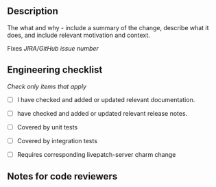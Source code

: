 ## Description

The what and why - include a summary of the change, describe what it does, and include relevant motivation and context.

Fixes *JIRA/GitHub issue number*

## Engineering checklist
*Check only items that apply*

- [ ] I have checked and added or updated relevant documentation.
- [ ] have checked and added or updated relevant release notes.
- [ ] Covered by unit tests
- [ ] Covered by integration tests
- [ ] Requires corresponding livepatch-server charm change


## Notes for code reviewers

<!-- *(optional)* Mention any relevant information for code reviewers. Delete this section if not applicable. -->
